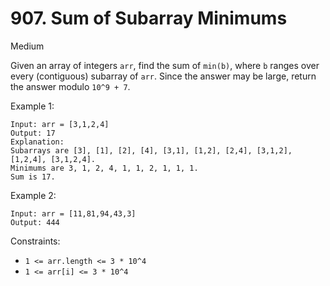 # 907. Sum of Subarray Minimums 
     
Medium

Given an array of integers `arr`, find the sum 
of `min(b)`, where `b` ranges over every 
(contiguous) subarray of `arr`. Since 
the answer may be large, return the
answer modulo `10^9 + 7`.



Example 1:
```
Input: arr = [3,1,2,4]
Output: 17
Explanation:
Subarrays are [3], [1], [2], [4], [3,1], [1,2], [2,4], [3,1,2], [1,2,4], [3,1,2,4].
Minimums are 3, 1, 2, 4, 1, 1, 2, 1, 1, 1.
Sum is 17.
```

Example 2:
```
Input: arr = [11,81,94,43,3]
Output: 444
```

Constraints:

* ```1 <= arr.length <= 3 * 10^4```
* ```1 <= arr[i] <= 3 * 10^4```